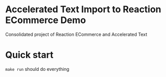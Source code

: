 # Accelerated Text Import to Reaction ECommerce Demo

Consolidated project of Reaction ECommerce and Accelerated Text

# Quick start

`make run` should do everything
